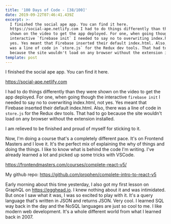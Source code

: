 ```yaml
---
title: '100 Days of Code - [38/100]'
date: 2019-09-22T07:46:41.439Z
excerpt: >-
  I finished the social ape app. You can find it here.
  https://social-ape.netlify.com I had to do things differently than they were
  shown on the video to get the app deployed. For one, when going though the
  interactive `firebase init` I needed to say no to overwriting index.html, not
  yes. Yes meant that Firebase inserted their default index.html. Also, there
  was a line of code in `store.js` for the Redux dev tools. That had to go
  because the site wouldn't load on any browser without the extension installed.
template: post
---
```

I finished the social ape app. You can find it here.

https://social-ape.netlify.com

I had to do things differently than they were shown on the video to get the app deployed. For one, when going though the interactive `firebase init` I needed to say no to overwriting index.html, not yes. Yes meant that Firebase inserted their default index.html. Also, there was a line of code in `store.js` for the Redux dev tools. That had to go because the site wouldn't load on any browser without the extension installed.

I am relieved to be finished and proud of myself for sticking to it.

Now, I'm doing a course that's a completely different pace. It's on Frontend Masters and I love it. It's the perfect mix of explaining the why of things and doing the things. I like to know what is behind the code I'm writing. I've already learned a lot and picked up some tricks with VSCode.

https://frontendmasters.com/courses/complete-react-v5/

My github repo: https://github.com/prophen/complete-intro-to-react-v5

Early morning about this time yesterday, I also got my first lesson on GraphQL on https://egghead.io. I knew nothing about it and was intimidated. But once I saw what it was, I was so excited to play with it. It's a query language that's written in JSON and returns JSON. Very cool. I learned SQL way back in the day and the NoSQL languages are just so cool to me. I like modern web development. It's a whole different world from what I learned back in 2007.

 
